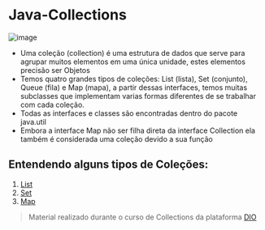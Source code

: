 # Java-Collections
![image](https://github.com/maitebecker/java-collections/assets/140245037/ccc34d01-f3a9-4d1a-a14f-10e5e56aa82f)

- Uma coleção (collection) é uma estrutura de dados que serve para agrupar muitos elementos em uma única unidade, estes elementos precisão ser Objetos
- Temos quatro grandes tipos de coleções: List (lista), Set (conjunto), Queue (fila) e Map (mapa), a partir dessas interfaces, temos muitas subclasses que implementam varias formas diferentes de se trabalhar com cada coleção.
- Todas as interfaces e classes são encontradas dentro do pacote java.util
- Embora a interface Map não ser filha direta da interface Collection ela também é considerada uma coleção devido a sua função

## Entendendo alguns tipos de Coleções:
1. [List](https://github.com/maitebecker/java-collections/tree/main/collections/src/list)
2. [Set](https://github.com/maitebecker/java-collections/tree/main/collections/src/set)
3. [Map](https://github.com/maitebecker/java-collections/tree/main/collections/src/map)

>Material realizado durante o curso de Collections da plataforma [DIO](https://web.dio.me/play)
